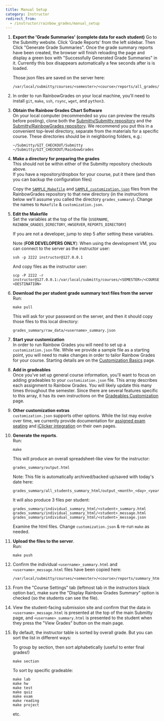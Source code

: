 ```yaml
---
title: Manual Setup
category: Instructor
redirect_from:
  - /instructor/rainbow_grades/manual_setup
---
```


1. **Export the 'Grade Summaries' (complete data for each student)**
   Go to the Submitty website.  Click 'Grade Reports' from the left sidebar.
   Then Click "Generate Grade
   Summaries".  Once the grade summary reports have been created, the
   browser will finish reloading the page and display a green box with
   "Successfully Generated Grade Summaries" in it. Currently this box
   disappears automatically a few seconds after is is loaded.

   Those json files are saved on the server here:   

   ```
   /var/local/submitty/courses/<semester>/<course>/reports/all_grades/<username>_summary.json
   ```


2. In order to run RainbowGrades on your local machine, you'll need
   to install `git`, `make`, `ssh`, `rsync`, `wget`, and `python3`.



3. **Obtain the Rainbow Grades Chart Software**  
   On your local computer (recommended so you can preview the results
   before posting), clone both the 
   [Submitty/Submitty repository](https://github.com/Submitty/Submitty/tree/master/)
   and the
   [Submitty/RainbowGrades repository](https://github.com/Submitty/RainbowGrades/tree/main/).
   We recommend you put this in a convenient top-level directory,
   separate from the materials for a specific course.  These directories should be in neighboring folders, e.g.:

   ```
   ~/Submitty/GIT_CHECKOUT/Submitty
   ~/Submitty/GIT_CHECKOUT/RainbowGrades
   ```


4. **Make a directory for preparing the grades**  
   This should not be within either of the Submitty repository checkouts above.  
   If you have a repository/dropbox for your course, put it there (and
   then you can backup the configuration files)

   Copy the [`SAMPLE_Makefile`][SAMPLE_Makefile] and
   [`SAMPLE_customization.json`][SAMPLE_customization.json] files from the RainbowGrades repository
   to that new directory (in the instructions below we'll assume you
   called the directory `grades_summary`).  Change the names to
   `Makefile` & `customization.json`.


4. **Edit the Makefile**  
   Set the variables at the top of the file
   (`USERNAME`, `RAINBOW_GRADES_DIRECTORY`, `HWSERVER`, `REPORTS_DIRECTORY`)

   If you are not a developer, jump to step 5 after setting these variables.

   Note (**FOR DEVELOPERS ONLY**):  When using the development VM, you can connect to the server as the instructor user:

   ```
   ssh -p 2222 instructor@127.0.0.1
   ```

   And copy files as the instructor user:

   ```
   scp -P 2222 -r instructor@127.0.0.1:/var/local/submitty/courses/<SEMESTER>/<COURSE>/<ETC>  <DESTINATION>
   ```


5. **Download the per student grade summary text files from the server**     
   Run:

   ```
   make pull
   ``` 

   This will ask for your password on the server, and then it should
   copy those files to this local directory:

   ```
   grades_summary/raw_data/<username>_summary.json
   ```


6. **Start your customization**  
   In order to run Rainbow Grades you will need to set up a `customization.json` file. While we
   provide a sample file as a starting point, you will need to make changes in order to tailor
   Rainbow Grades for your course. Starting details are on the [Customization Basics](/instructor/rainbow_grades/customization_basics) page.

7. **Add in gradeables**  
   Once you've set up general course information, you'll want to focus on adding gradeables
   to your `customization.json` file. This array describes each assignment to Rainbow Grades.
   You will likely update this many times throughout the semester. Since there are several
   features specific to this array, it has its own instructions on the [Gradeables Customization](/instructor/rainbow_grades/gradeables) page.

8. **Other customization extras**  
   `customization.json` supports other options. While the list may evolve over time, we currently
   provide documentation for [assigned exam seating](/instructor/rainbow_grades/exam_customization) and
   [iClicker integration](/instructor/rainbow_grades/iclicker_instructions) on their own pages.


9. **Generate the reports**.   
   Run:

   ```
   make
   ```

   This will produce an overall spreadsheet-like view for the instructor:

   ```
   grades_summary/output.html
   ``` 

   Note: This file is automatically archived/backed up/saved with
   today's date here:

   ```
   grades_summary/all_students_summary_html/output_<month>_<day>_<year>.html       
   ```

   It will also produce 3 files per student:
    
   ```
   grades_summary/individual_summary_html/<student>_summary.html
   grades_summary/individual_summary_html/<student>_message.html
   grades_summary/individual_summary_html/<student>_message.json
   ```
   
   Examine the html files.  Change `customization.json` & re-run `make` as needed.


9. **Upload the files to the server**.    
   Run:

   ```
   make push
   ```


10. Confirm the individual `<username>_summary.html` and `<username>_message.html` files have been copied here:
    ```
    /var/local/submitty/courses/<semester>/<course>/reports/summary_html/
    ```


11. From the "Course Settings" tab (leftmost tab in the instructors
    black option bar), make sure the "Display Rainbow Grades Summary"
    option is checked (so the students can see the file).


12. View the student-facing submission site and confirm that the data
    in `<username>_message.html` is presented at the top of the main Submitty page,
    and `<username>_summary.html` is presented to the student when they press the "View Grades" button on the main page.


13. By default, the instructor table is sorted by overall grade.  But you can sort the list in different ways:

    To group by section, then sort alphabetically (useful to enter final grades!)
    ```
    make section
    ``` 

    To sort by specific gradeable:
    ```
    make lab
    make hw
    make test
    make quiz
    make exam
    make reading
    make project
    ``` 

    etc.

[SAMPLE_Makefile]: https://github.com/Submitty/RainbowGrades/blob/main/SAMPLE_Makefile
[SAMPLE_customization.json]: https://github.com/Submitty/RainbowGrades/blob/main/SAMPLE_customization.json
